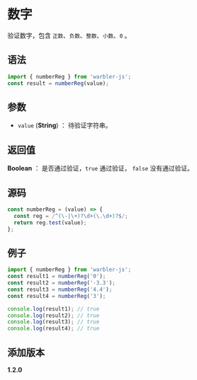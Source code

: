 # 数字

验证数字，包含 `正数`、`负数`、`整数`、`小数`、`0` 。

## 语法

```js
import { numberReg } from 'warbler-js';
const result = numberReg(value);
```

## 参数

- `value` (**String**) ： 待验证字符串。

## 返回值

**Boolean** ： 是否通过验证，`true` 通过验证， `false` 没有通过验证。

## 源码

```js
const numberReg = (value) => {
  const reg = /^(\-|\+)?\d+(\.\d+)?$/;
  return reg.test(value);
};
```

## 例子

```js
import { numberReg } from 'warbler-js';
const result1 = numberReg('0');
const result2 = numberReg('-3.3');
const result3 = numberReg('4.4');
const result4 = numberReg('3');

console.log(result1); // true
console.log(result2); // true
console.log(result3); // true
console.log(result4); // true
```

## 添加版本

**1.2.0**
